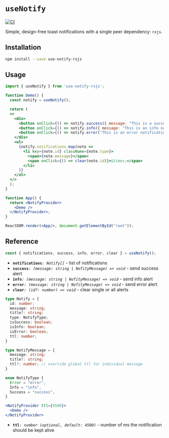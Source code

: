 # `useNotify`

[![CI](https://github.com/jasonraimondi/use-notify-rxjs/workflows/CI/badge.svg)](https://github.com/jasonraimondi/use-notify-rxjs)

Simple, design-free toast notifications with a single peer dependency: `rxjs`.

## Installation

```bash
npm install --save use-notify-rxjs
```

## Usage

```jsx
import { useNotify } from 'use-notify-rxjs';

function Demo() {
  const notify = useNotify();

  return (
  <>
    <div>
      <button onClick={() => notify.success({ message: "This is a success notification", title: "Congrats!", ttl: 2000 })}>Add Success</button>
      <button onClick={() => notify.info({ message: "This is an info notification", ttl: 10000 })}>Add Info</button>
      <button onClick={() => notify.error("This is an error notification")}>Add Error</button>
    </div>
    <ul>
      {notify.notifications.map(note =>
        <li key={note.id} className={note.type}>
          <span>{note.message}</span> 
          <span onClick={() => clear(note.id)}>&times;</span>
        </li>
      )}
    </ul>
  </>
  );
}
```

```jsx
function App() {
  return <NotifyProvider>
    <Demo />
  </NotifyProvider>;
}

ReactDOM.render(<App/>, document.getElementById("root"));
```

## Reference

```ts
const { notifications, success, info, error, clear } = useNotify();
```

- **`notifications`**_`: Notify[]`_ - list of notifications
- **`success`**_`: (message: string | NofityMessage) => void`_ - send success alert
- **`info`**_`: (message: string | NofityMessage) => void`_ - send info alert
- **`error`**_`: (message: string | NofityMessage) => void`_ - send error alert
- **`clear`**_`: (id?: number) => void`_ - clear single or all alerts

```ts
type Notify = {
  id: number;
  message: string;
  title?: string;
  type: NotifyType;
  isSuccess: boolean;
  isInfo: boolean;
  isError: boolean;
  ttl: number;
}

type NotifyMessage = {
  message: string;
  title?: string;
  ttl?: number; // override global ttl for individual message
}

enum NotifyType {
  Error = "error",
  Info = "info",
  Success = "success",
}
```

```jsx
<NotifyProvider ttl={4500}>
  <Demo />
</NotifyProvider>
```

- **`ttl`**_`: number (optional, default: 4500)`_ - number of ms the notification should be kept alive
